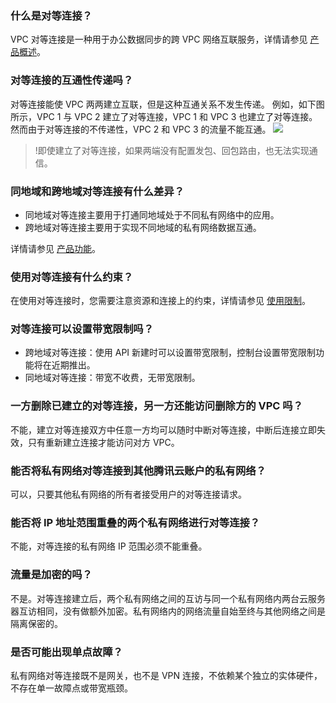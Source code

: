 ### 什么是对等连接？
VPC 对等连接是一种用于办公数据同步的跨 VPC 网络互联服务，详情请参见 [产品概述](https://cloud.tencent.com/document/product/553/18827#.E7.AE.80.E4.BB.8B)。

### 对等连接的互通性传递吗？
对等连接能使 VPC 两两建立互联，但是这种互通关系不发生传递。
例如，如下图所示，VPC 1 与 VPC 2 建立了对等连接，VPC 1 和 VPC 3 也建立了对等连接。然而由于对等连接的不传递性，VPC 2 和 VPC 3 的流量不能互通。
![](//mccdn.qcloud.com/static/img/9127397dcb1df231bfd8d32bcd628223/image.png)
>!即使建立了对等连接，如果两端没有配置发包、回包路由，也无法实现通信。

### 同地域和跨地域对等连接有什么差异？
- 同地域对等连接主要用于打通同地域处于不同私有网络中的应用。
- 跨地域对等连接主要用于实现不同地域的私有网络数据互通。

详情请参见 [产品功能](https://cloud.tencent.com/document/product/553/18829#.E5.90.8C.E5.9C.B0.E5.9F.9F.E5.92.8C.E8.B7.A8.E5.9C.B0.E5.9F.9F.E5.AF.B9.E7.AD.89.E8.BF.9E.E6.8E.A5)。

### 使用对等连接有什么约束？
在使用对等连接时，您需要注意资源和连接上的约束，详情请参见 [使用限制](https://cloud.tencent.com/document/product/553/18830)。

### 对等连接可以设置带宽限制吗？
- 跨地域对等连接：使用 API 新建时可以设置带宽限制，控制台设置带宽限制功能将在近期推出。
- 同地域对等连接：带宽不收费，无带宽限制。

### 一方删除已建立的对等连接，另一方还能访问删除方的 VPC 吗？
不能，建立对等连接双方中任意一方均可以随时中断对等连接，中断后连接立即失效，只有重新建立连接才能访问对方 VPC。

### 能否将私有网络对等连接到其他腾讯云账户的私有网络？
可以，只要其他私有网络的所有者接受用户的对等连接请求。

### 能否将 IP 地址范围重叠的两个私有网络进行对等连接？
不能，对等连接的私有网络 IP 范围必须不能重叠。

### 流量是加密的吗？
不是。对等连接建立后，两个私有网络之间的互访与同一个私有网络内两台云服务器互访相同，没有做额外加密。私有网络内的网络流量自始至终与其他网络之间是隔离保密的。

### 是否可能出现单点故障？
私有网络对等连接既不是网关，也不是 VPN 连接，不依赖某个独立的实体硬件，不存在单一故障点或带宽瓶颈。


